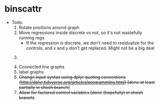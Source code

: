 # binscattr

* Todo:
  1) Rotate positions around graph
  2) Move regressions inside discrete vs not, so it's not wastefully running regs
	  * If the regression is discrete, we don't need to residualize for the controls, and x and y don't get replaced. Might not be a big deal
  3) <Figure out why the text looks so crappy [done in Shosh branch]>
  4) Connected line graphs
  5) label graphs
  6) <s>Change input syntax using dplyr quoting conventions (http://dplyr.tidyverse.org/articles/programming.html) [done at least partially in shosh branch]</s>
  7) <s>Allow for factored control variables [done (hopefully) in shosh branch)</s>
